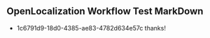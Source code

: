 ## OpenLocalization Workflow Test MarkDown
* 1c6791d9-18d0-4385-ae83-4782d634e57c thanks!

<!--HONumber=Aug16_HO1-->


